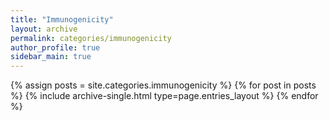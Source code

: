 ```yaml
---
title: "Immunogenicity"
layout: archive
permalink: categories/immunogenicity
author_profile: true
sidebar_main: true
---
```


{% assign posts = site.categories.immunogenicity %}
{% for post in posts %} {% include archive-single.html type=page.entries_layout %} {% endfor %}
